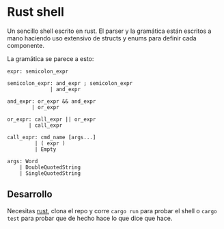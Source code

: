 # Rust shell

Un sencillo shell escrito en rust. El parser y la gramática están escritos a mano haciendo uso extensivo de structs y enums para definir cada componente.

La gramática se parece a esto:

```
expr: semicolon_expr

semicolon_expr: and_expr ; semicolon_expr
              | and_expr

and_expr: or_expr && and_expr
        | or_expr

or_expr: call_expr || or_expr
       | call_expr

call_expr: cmd_name [args...]
         | ( expr )
         | Empty

args: Word
    | DoubleQuotedString
    | SingleQuotedString
```

## Desarrollo

Necesitas [rust](https://rustup.rs/), clona el repo y corre `cargo run` para probar el shell o `cargo test` para probar que de hecho hace lo que dice que hace.
